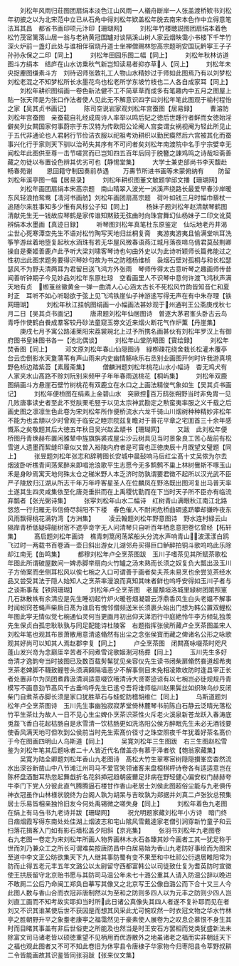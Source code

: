 <!-- { "loadSidebar": true } -->
　　刘松年风雨归荘图团扇绢本淡色江山风雨一人檥舟断岸一人张盖渡桥欵书刘松年初披之以为北宋范中立已从石角中得刘松年欵盖松年脱去南宋本色作中立得意笔法耳其昌　都省书画印项元汴印【珊瑚网】
　　刘松年竹楼聴説图团扇绢本着色松竹茂宻篱落山居一翁与老衲黄冠围罏对谈隔溪山树人家云烟映霭小书楼下千竿竹深火炉前一盏灯此处与谁相伴宿烧丹道士坐禅僧赐林恕髙宗题明安国玩黔寕王子子孙孙永保之二印【同上】
　　刘松年田园乐图二幅【同上】
　　刘松年秋林访道图斗方绢本　结庐在山水访乗秋气新岂知读易者抑亦草人【同上】
　　刘松年未央捉麈图缣素斗方　刘待诏师张敦礼工人物山水精妙过于师如此图焉乃有以刘梦松刘松老混之不知梦松所长水墨花鸟也松老所学东坡竹枝也二人各自成家耳【同上】
　　刘松年耕织图绢画一卷色新法健不工不简草草而成多有笔趣内中五月之图屋上贴一张天师是为张口作法者使人见此无不解意识四字曰刘松年笔此图观于榆村程怡之家【吴其贞书画记】
　　陈司空说岩家观刘松年宫蚕图【居易録】
　　曹溶防刘松年宫蚕图　亲蚕载自礼经成周诗人率举以鸣后妃之徳后世踵行者鲜而女徳始淫僻矣列女闗国家何事蔚宗于东汉特为传欧阳公论阉人宫妾谓女祸视阉为轻此所见止于五代非通论也人君躬行节俭洁衣服以祀祖考劝耕织以勤民瘼然后六宫被其化而蚕事兴化行于家则天下驯以治茍失其序有不可问者矣刘松年南渡院中名手宁宗嬖幸无闻松年此图供至尊一击节嗟赏而已岂知四五百年后同于脱簪之諌鸡鸣之诗哉坦斋善藏之勿徒以布置设色辨其优劣可也【静惕堂集】
　　大学士兼吏部尚书李天馥赴畅春苑谢
　　恩回籍守制因奏前恭遇
　　万夀节所进书画等未蒙俯纳有
　　防留刘松年溪亭图一幅【居易录】
　　刘松年耕织图董文敏题学邱文播【珊瑚网】
　　刘松年画团扇绢本宋髙宗题　南山晴翠入波光一派溪声绕路长最爱早春沙岸暖东风轻浪拍鸳鸯【凊河书画舫】刘松年画团扇髙宗题　荷叶如钱三月时幅巾藜杖一追随尔来胜事知多少惟有风标公子知【同上】
　　杨妹子题刘松年赵清献琴鹤图　清献先生无一钱故应琴鹤是家传谁知黙鼓无弦曲时向珠宫舞幻仙杨妹子二印文讹莫辨绢本水墨画【真迹日録】
　　听琴图刘松年真笔杜东原鉴定　仙坛地老丹井渴尘世心死寒潭空先生不语对松竹陶写天地归丝桐复斋　夷游夷游夷且愉满堂哄耳洗筝竽游丝着地堕复起秋水涵珠有若无华屋风微春语燕江城月落夜啼乌倩君莫鼔荆卿操自是秦姬善鹿卢此予听大梁刘啸客琴诗也句曲外史以为此诗听颖师长篇弗能过之性初出此图求题务要得识琴妙句故为书之防稽杨维桢　袅烟石壁对孤桐与和长松瑟瑟风不为野夫清两耳为君留目送飞鸿方外张雨　琴师传得太古意听琴之趣画师传昔闻善听钟期子今见妙品刘松年东原杜琼　空看画里人不识琴中意何许渡飞鸿秋声满天地有贞　縆茧丝徽黄金一弹一曲清人心心涵太古长不死松风竹韵皆知音仁和夏时正　耳听不如心听聪欲于弦上见飞鸿铁崖仙子神游逺写得无声在有中朱存理【铁网珊瑚】
　　刘松年秋江挂帆图绢画一小幅画法甚妙观于州通判王公斋庚戌秋七月二日【吴其贞书画记】
　　唐肃题刘松年仙居图诗　曽逐大茅君峯头卧古云鸟青呼作使鹤白飬成羣客较丹砂法童窥玉劵文近来烟火断花气作炉薫【丹崖集】
　　庚戌七月予寓公路浦莱阳宋荔裳琬北上过予所携名画甚伙有刘松年罗汉上有御府图书皇妹图书各一【池北偶谈】
　　刘松年山堂防晤图【寳绘録】
　　刘松年焚香图【同上】
　　邓文原刘松年春山仙隠图诗　緑栁疎花绕舍栽长松灌木覆亭台云峦倒影水天夐蒲苇有声山雨来内史幽情觞咏乐右丞别业画图开何时许我游真境野色桥边踏紫苔【素履斋集】
　　僧麟洲题刘松年桃花山水小幅诗　杳无鸡犬有人家夹水山髙路不赊刘阮别来频甲子年年春雨送桃花【桐屿集】
　　刘松年双鹿图绢画斗方悬崖石壁竹树桃花有双鹿立在水口之上画法精俊气象如生【吴其贞书画记】
　　刘松年便桥图在绢素上金碧山水　突厥控百万鸱张朔野当时非免胄一见几败唐事读史者至此不觉肤栗毛竪于以见太宗神武勘定之勲蛮夷率服之义千载之后画史图之凛凛生色此卷为宋刘松年所作便桥流水六龙千骑山川烟树种种精妙非松年不能为也孟頫以少时曾观于临安之睦宗院兹复瞻对于普花平章之宅囬首三十余年感慨系之矣敬题其后大徳五年秋日吴兴赵孟頫书【珊瑚网】
　　又跋　此刘松年便桥图丹青焕赫布置闲雅辇中旌旗旃裘戎屋尘沙云树具见当时景象良工苦心哉前有松雪道人遗墨而絜缝印章似又曽入裕陵内府者是可寳也正徳庚辰十月既望文璧题【同上】
　　张昱题刘松年张志和辞聘图长安城中晨鼔响马后红尘髙十丈吴侬为尔去烟波卧听樵青间荡桨醉来即唱沧浪歌平生志愿今无多鹪鹩不巢上林树鸒斯不啄玉山禾是身眇焉寓天地何殊太仓之稊米野人本乏济时防孰谓要君徴不起所以汉光武不臣严子陵放归江湖从所志千年万年呼客星圣人在位麟凤在野洛既出图河复出马普天率土遂其生四灵咸集依至化唐尧垂拱而在上禹稷忧勤而在下当时天子所不臣亦有临流弃瓢者【张光弼诗集】
　　张寜刘松年山水二幅诗　红树青山满眼秋江南江北路悠悠一行归雁无书信倚尽斜阳不下楼　春色催人不耐闲危桥曲磵逺跻攀却嫌昨夜东风雨飘得桃花满钓湾【方洲集】
　　凌云翰题刘松年野意图诗　野水连村緑云山隔岸青桥低疑碍艇树宻不遮亭竒字无人问清琴只自听百年栖息意把卷忆曾经【柘轩集】
　　髙启题刘松年画诗　樵青刺篙闲荡桨船头分流水声响青山波漾漾白鸥飞过时一两载书百卷酒一壶日斜出游女儿湖邻舟买得巨口鲈醉拍铜斗歌呜呜此乐除却江南无【缶鸣集】
　　都穆刘松年卢仝烹茶图跋　玉川子嗜茶见其所赋茶歌松年图此所谓破屋数间一婢赤脚举扇向火竹罏之汤未熟而长须之奴复负大瓢出汲玉川子方倚案而坐侧耳松风以俟七椀之入口可谓善于画者矣夫茶未易烹也余尝览茶经水品又尝受其法于隠人始知人之烹茶率漫浪而真知其味者鲜也呜呼安得如玉川子者与之谈斯事哉【铁网珊瑚】
　　刘松年卢仝烹茶图　老屋頽垣洛城里緑树团隂照窻几石牀散帙有余清应是先生睡初起竹炉火暖苍烟凝碧云浮鼎香风生白头老媪不解事时闻蚓窍苍蝇声柴扄日髙为谁启有愧邻僧频送米长须裹头始出门想为韩公置双鲤松年图此寜无情似觉七椀通仙灵何当更画月初出仰天涕泗行中庭絶怜牛李方倾轧独羡先生保贞白孤忠耿耿孰与同足配能诗杜陵客　右题指挥张侯所藏卢仝烹茶图盖宋人刘松年笔也观其布景萧散用意清逺翛然有出尘之念张侯寳而藏之俾诸名公形之咏歌观其好尚可以知其人焉赵郡李复【同上】
　　卢仝烹茶图　闭闗髙咏啜茶时咫尺蓬山发兴竒为念巅厓辛苦者不同煮雪诧歌姬淛河杨彛【同上】
　　玉川先生多好竒清才逸韵夸当时披图已及数百载髣髴犹见亲容仪先生读书闭柴扉翛然飬道超希夷烹茶老婢脚不韈致鲤苍头须满頥隔墙恶少不解事侧目未免相凌欺收防时逢县宰正长者处置非尔为凤团煮鼎汲清涧适意啜饮哦清诗大贤寄迹谅有以七椀岂必徒规规丹青模写不画意劲节髙风千古垂呜呼先生已逺兮吾将谁师临川赵果鬓丝如织映乌纱反闭柴门自煮茶赤脚长须是家口犹胜草石与蛙蛇防稽胡维仁【同上】
　　乌斯道题刘松年卢仝烹茶图诗　玉川先生事幽独寂寂茅堂倚林麓琴书前陈白石静云泛晴光落松竹平生茶灶为故人一日不见心生尘婢仆烹茶识茶性火斥老火溪泉新苍龙跃入春涛底兎盌飞香白花起枯肠自是氷雪清一饮枯肠更如洗洛阳公侯方醉眠先生未必无酒钱要使香风满天地可但吹到公侯前当时先生索髙价径寸之珠空照夜千年犹着好茶名髙价于今在图画四明山人乌斯道【同上】
　　吴寛刘松年三生图跋　右三生图赵松雪鉴为刘松年笔其后题咏者二十人皆近代名僧盖亦有慕于泽者欤【匏翁家藏集】
　　吴寛为陆全卿题刘松年香山九老图诗　髙松大竹生翠寒宻树隠隠攅峯峦杳然流水出深谷新凿山中八节滩江州司马不爱官笑领诸客来盘桓棋枰诗卷各有适适意岂在陈杯盘酒酣耳热忽起舞戱折名花斜揷冠趋朝疲薾足非病在野轻健心偏安权门赫赫夸牛李门下党人分彼此直气腾腾逼石楼甘作香山老居士刘侯此图超俗尘能与九老俱传神衣冠虽作山林様状貌终为台阁人孰为胡杲与吉旼孰为郑据并刘真二卢张狄总预集居士乐易皆相亲独怜旧友今何处禹锡微之嗟失身【同上】
　　刘松年着色九老图在绢上有马刍书九老诗并跋【珊瑚网】
　　祝允明题家藏刘松年小方诗　暗门终日痼烟霞写得东南处处佳湖上烟波志和宅山隂风雪戴逵家老僧引涧穿新竹童子和云扫落花揖客入门如有影石墙松盖夕阳斜【京兆集】
　　张羽书刘松年九老图卷　右九老图一卷定为宋刘松年所画人物界画林木水石各臻其妙今画者工其一犹足称于世而刘乃兼众工之所长可谓难矣按唐防昌中白居易始为香山九老防好事绘而为图宋至道中李文正公昉欲集天下九人继其事防蜀有变不果至和中杜祁公衍退居睢阳常为防而止得五老元丰五年文潞公以太尉留守西都富韩公以司徒致仕复为耆英防时宣徽使王拱辰留守北京贻书愿与其防司马温公年未七十潞公重其人请入防温公辞以晚进不敢厠二公后乃命闽工郑奂自摹写其像又之北京写王公像自潞公而下合十又三人今此图人数与香山合而衣冠非唐制然以为至和之防则多四人以为元丰之防则少四人岂刘直工画而不知考故实耶抑当时所此日诸公真像失其四人者遂不复补耶而见在者刘又不识其谁某使后世不获因是而想其风采此尤可惋叹然一时衣冠文物之华水竹林亭之胜朝野升平之象耋老康寕之福霭然见于豪素使人展卷为之叹息企慕恨不身生其时而目睹其事盖有非后世俗吏之所能及也然当是时王安石方罢相而党类犹盛新法未除富文司马诸老皆以硕徳重望不见柄用而优游散外之地虽诸老之福而实非朝廷天下之福也观此图者又不可不知此卷旧为休寜县令唐棣子华家物今归枣阳县令莘野叔耕二令皆能画故其识鉴皆同张羽跋【张来仪文集】
